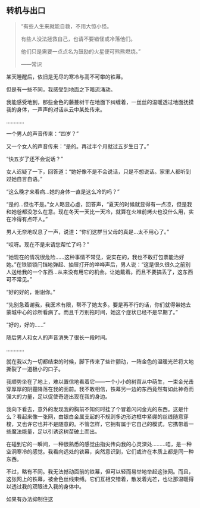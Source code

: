 ## 转机与出口

> “有些人生来就能自救，不用大惊小怪。
>
> 有些人没法拯救自己，也请不要错怪或冷落他们。
>
> 他们只是需要一点点名为鼓励的火星便可熊熊燃烧。”
>
> ——常识

某天睡醒后，依旧是无尽的寒冷与高不可攀的铁幕。

但是有一些不同，我感受到地面之下暗流涌动。

我能感受地到，那些金色的藤蔓树干在地面下纠缠着，一丝丝的温暖透过地面抚摸我的身体，一声声的对话从云中某处传来。

…………

一个男人的声音传来：“四岁？”

又一个女人的声音传来：“是的。再过半个月就过五岁生日了。”

“快五岁了还不会说话？”

女人迟疑了一下，回答道：“她好像不是不会说话，只是不想说话。家里人都听到过她自言自语。”

“这么晚才来看病…她的身体一直是这么冷的吗？”

“是的…但也不是。”女人略显心虚，回答声，“夏天的时候就显得有一点凉，但是我和她爸都没怎么在意。现在冬天一天比一天冷，就算在火堆前烤火也没什么用，实在冷得有点吓人。”

男人无奈地叹息了一声，说道：“你们这群当父母的真是…太不用心了。”

“哎呀。现在不是来请您帮忙了吗？”

“她现在的情况很危险……这种事情不常见，说实在的，我也不敢打包票能治好她。”在铁锁锁闩铛地弹起、抽屉打开的哗哗声后，男人说：“这是很久很久之前别人送给我的一个东西…从来没有用它的机会。让她戴着。而且不要搞丢了，这东西可不常见。”

“好的好的，谢谢你。”

“先别急着谢我，我医术有限，帮不了她太多。要是再不行的话，你们就得带她去蒙城中心的诊所看病了。而且千万别拖时间，她这个症状已经不是早期了。”

“好的，好的……”

随后男人和女人的声音消失了很长一段时间。

…………

就在我以为一切都结束的时候，脚下传来了些许颤动，一阵金色的温暖光芒将大地撕裂了一道极小的口子。

我顺势坐在了地上，难以置信地看着它——一个小小的树苗从中萌生，一束金光击穿厚厚的阴霾降落在我的面前。我不敢相信，铁幕另一边的东西竟然有如此神奇而强大的力量，足以促使奇迹出现在我的身边。

我向下看去，意外的发现我的胸前不知何时挂了个冒着闪闪金光的东西。这是什么？看起来像一张网，由银白金属支起的不规则多边形边框中紧绷的丝线随意穿梭，又也许它也并不是随意的。不管怎样，它拥有属于它自己的模式，它携带着一些魔法能量，足以引诱这树苗破土而出。

在碰到它的一瞬间，一种很熟悉的感觉由指尖传向我的心灵深处………唔，是一种空洞寒冷的感觉。我看向远处的铁幕，突然意识到，它们或许在本质上都是同一种东西。

不过，略有不同。我无法撼动面前的铁幕，但可以轻而易举地举起这张网。而且，这张网上的铁幕，被金色丝线束缚。它们互相交错着，散发着光芒，也让那温暖得以透过我的双眼进入我的身体中。

如果有办法抑制住这
